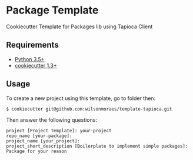 # Package Template

Cookiecutter Template for Packages lib using Tapioca Client


## Requirements

* [Python 3.5+](https://python.org)
* [cookiecutter 1.3+](https://cookiecutter.readthedocs.org/en/latest/)


## Usage

To create a new project using this template, go to folder then:

```
$ cookiecutter git@github.com:wilsonmoraes/template-tapioca.git
```

Then answer the following questions:

```
project [Project Template]: your-project
repo_name [your-package]:
project_name [your_project]:
project_short_description [Boilerplate to implement simple packages]: Package for your reason
```
